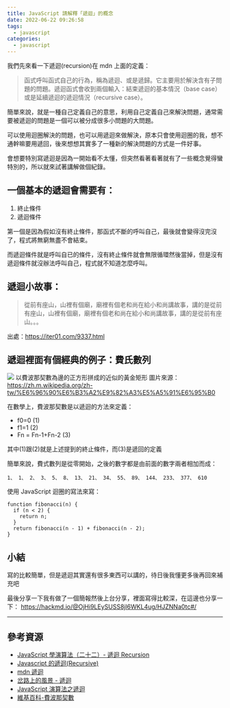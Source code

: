 ```yaml
---
title: JavaScript 請解釋「遞迴」的概念
date: 2022-06-22 09:26:58
tags:
  - javascript
categories:
  - javascript
---
```


我們先來看一下遞迴(recursion)在 mdn 上面的定義：

<!--more-->

> 函式呼叫函式自己的行為，稱為遞迴、或是遞歸。它主要用於解決含有子問題的問題。遞迴函式會收到兩個輸入：結束遞迴的基本情況（base case）或是延續遞迴的遞迴情況（recursive case）。

簡單來說，就是一種自己定義自己的意思，利用自己定義自己來解決問題，通常需要被遞迴的問題是一個可以被分成很多小問題的大問題。

可以使用迴圈解決的問題，也可以用遞迴來做解決，原本只會使用迴圈的我，想不通幹嘛要用遞回，後來想想其實多了一種新的解決問題的方式是一件好事。

會想要特別寫遞迴是因為一開始看不太懂，但突然看著看著就有了一些概念覺得蠻特別的，所以就來試著講解做個紀錄。

## 一個基本的遞迴會需要有：

1. 終止條件
2. 遞迴條件

第一個是因為假如沒有終止條件，那函式不斷的呼叫自己，最後就會變得沒完沒了，程式將無窮無盡不會結束。

而遞迴條件就是呼叫自已的條件，沒有終止條件就會無限循環然後當掉，但是沒有遞迴條件就沒辦法呼叫自己，程式就不知道怎麼呼叫。

## 遞迴小故事：

> 從前有座山，山裡有個廟，廟裡有個老和尚在給小和尚講故事，講的是從前有座山，山裡有個廟，廟裡有個老和尚在給小和尚講故事，講的是從前有座山。。。

出處：https://iter01.com/9337.html

## 遞迴裡面有個經典的例子：費氏數列

![](https://i.imgur.com/ypKel4Q.png)
以費波那契數為邊的正方形拼成的近似的黃金矩形
圖片來源：https://zh.m.wikipedia.org/zh-tw/%E6%96%90%E6%B3%A2%E9%82%A3%E5%A5%91%E6%95%B0

在數學上，費波那契數是以遞迴的方法來定義：

- f0=0 (1)
- f1=1 (2)
- Fn = Fn-1+Fn-2 (3)

其中(1)跟(2)就是上述提到的終止條件，而(3)是遞回的定義

簡單來說，費式數列是從零開始，之後的數字都是由前面的數字兩者相加而成：

```
1、 1、 2、 3、 5、 8、 13、 21、 34、 55、 89、 144、 233、 377、 610
```

使用 JavaScript 迴圈的寫法來寫：

```javascript=
function fibonacci(n) {
  if (n < 2) {
    return n;
  }
  return fibonacci(n - 1) + fibonacci(n - 2);
}
```

## 小結

寫的比較簡單，但是遞迴其實還有很多東西可以講的，待日後我懂更多後再回來補充吧

最後分享一下我有做了一個簡報然後上台分享，裡面寫得比較深，在這邊也分享一下：
https://hackmd.io/@OjHi9LEySUSS8jl6WKL4ug/HJZNNa0tc#/

---

## 參考資源

- [JavaScript 學演算法（二十二）- 遞迴 Recursion](https://chupai.github.io/posts/2008/alg_recursion/)
- [Javascript 的遞迴(Recursive)](https://medium.com/tomsnote/javascript%E7%9A%84%E9%81%9E%E8%BF%B4-recursive-f8ce5d084533)
- [mdn 遞迴](https://developer.mozilla.org/zh-TW/docs/Glossary/Recursion)
- [岔路上的風景 - 遞迴](https://ithelp.ithome.com.tw/articles/10265916)
- [JavaScript 演算法之遞迴](https://iter01.com/9337.html)
- [維基百科-費波那契數](https://zh.m.wikipedia.org/zh-tw/%E6%96%90%E6%B3%A2%E9%82%A3%E5%A5%91%E6%95%B0)

